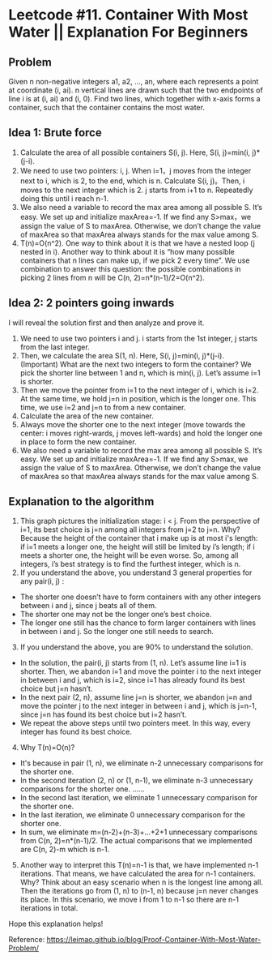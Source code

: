 # Leetcode #11. Container With Most Water ||  Explanation For Beginners
## Problem
Given n non-negative integers a1, a2, ..., an, where each represents a point at coordinate (i, ai). n vertical lines are drawn such that the two endpoints of line i is at (i, ai) and (i, 0). Find two lines, which together with x-axis forms a container, such that the container contains the most water.
## Idea 1: Brute force
1. Calculate the area of all possible containers S(i, j). Here, S(i, j)=min(i, j)*(j-i).
2. We need to use two pointers: i, j. When i=1，j moves from the integer next to i, which is 2, to the end, which is n. Calculate S(i, j)。Then, i moves to the next integer which is 2. j starts from i+1 to n. Repeatedly doing this until i reach n-1.
3. We also need a variable to record the max area among all possible S. It’s easy. We set up and initialize maxArea=-1. If we find any S>max，we assign the value of S to maxArea. Otherwise, we don’t change the value of maxArea so that maxArea always stands for the max value among S.
4. T(n)=O(n^2). One way to think about it is that we have a nested loop (j nested in i). Another way to think about it is “how many possible containers that n lines can make up, if we pick 2 every time”. We use combination to answer this question: the possible combinations in picking 2 lines from n will be C(n, 2)=n*(n-1)/2=O(n^2).
## Idea 2: 2 pointers going inwards
I will reveal the solution first and then analyze and prove it.
1. We need to use two pointers i and j. i starts from the 1st integer, j starts from the last integer.
2. Then, we calculate the area S(1, n). Here, S(i, j)=min(i, j)*(j-i).
(Important) What are the next two integers to form the container? We pick the shorter line between 1 and n, which is min(i, j). Let’s assume i=1 is shorter.
3. Then we move the pointer from i=1 to the next integer of i, which is i=2. At the same time, we hold j=n in position, which is the longer one. This time, we use i=2 and j=n to from a new container.
4. Calculate the area of the new container.
5. Always move the shorter one to the next integer (move towards the center: i moves right-wards, j moves left-wards) and hold the longer one in place to form the new container.
6. We also need a variable to record the max area among all possible S. It’s easy. We set up and initialize maxArea=-1. If we find any S>max, we assign the value of S to maxArea. Otherwise, we don’t change the value of maxArea so that maxArea always stands for the max value among S.

## Explanation to the algorithm

1. This graph pictures the initialization stage: i < j. From the perspective of i=1, its best choice is j=n among all integers from j=2 to j=n. Why? Because the height of the container that i make up is at most i's length: if i=1 meets a longer one, the height will still be limited by i’s length; if i meets a shorter one, the height will be even worse. So, among all integers, i’s best strategy is to find the furthest integer, which is n.
2. If you understand the above, you understand 3 general properties for any pair(i, j) :
* The shorter one doesn’t have to form containers with any other integers between i and j, since j beats all of them.
* The shorter one may not be the longer one’s best choice.
* The longer one still has the chance to form larger containers with lines in between i and j. So the longer one still needs to search.
3. If you understand the above, you are 90% to understand the solution.
* In the solution, the pair(i, j) starts from (1, n). Let’s assume line i=1 is shorter. Then, we abandon i=1 and move the pointer i to the next integer in between i and j, which is i=2, since i=1 has already found its best choice but j=n hasn’t.
* In the next pair (2, n), assume line j=n is shorter, we abandon j=n and move the pointer j to the next integer in between i and j, which is j=n-1, since j=n has found its best choice but i=2 hasn’t.
* We repeat the above steps until two pointers meet. In this way, every integer has found its best choice.
4. Why T(n)=O(n)?
* It's because in pair (1, n), we eliminate n-2 unnecessary comparisons for the shorter one.
* In the second iteration (2, n) or (1, n-1), we eliminate n-3 unnecessary comparisons for the shorter one.
......
* In the second last iteration, we eliminate 1 unnecessary comparison for the shorter one.
* In the last iteration, we eliminate 0 unnecessary comparison for the shorter one.
* In sum, we eliminate m=(n-2)+(n-3)+...+2+1 unnecessary comparisons from C(n, 2)=n*(n-1)/2. The actual comparisons that we implemented are C(n, 2)-m which is n-1.
5. Another way to interpret this T(n)=n-1 is that, we have implemented n-1 iterations. That means, we have calculated the area for n-1 containers. Why? Think about an easy scenario when n is the longest line among all. Then the iterations go from (1, n) to (n-1, n) because j=n never changes its place. In this scenario, we move i from 1 to n-1 so there are n-1 iterations in total.

Hope this explanation helps!

Reference: https://leimao.github.io/blog/Proof-Container-With-Most-Water-Problem/